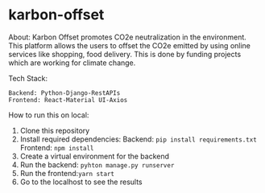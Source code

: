 # karbon-offset

About: 
Karbon Offset promotes CO2e neutralization in the environment. This platform allows the users to offset the CO2e emitted by using online services like shopping, food delivery. This is done by funding projects which are working for climate change.

Tech Stack:

```
Backend: Python-Django-RestAPIs
Frontend: React-Material UI-Axios
```

How to run this on local:

1. Clone this repository
2. Install required dependencies:
      Backend: ```pip install requirements.txt```
      Frontend: ```npm install```
3. Create a virtual environment for the backend
4. Run the backend: ```pyhton manage.py runserver```
5. Run the frontend:```yarn start```
6. Go to the localhost to see the results
